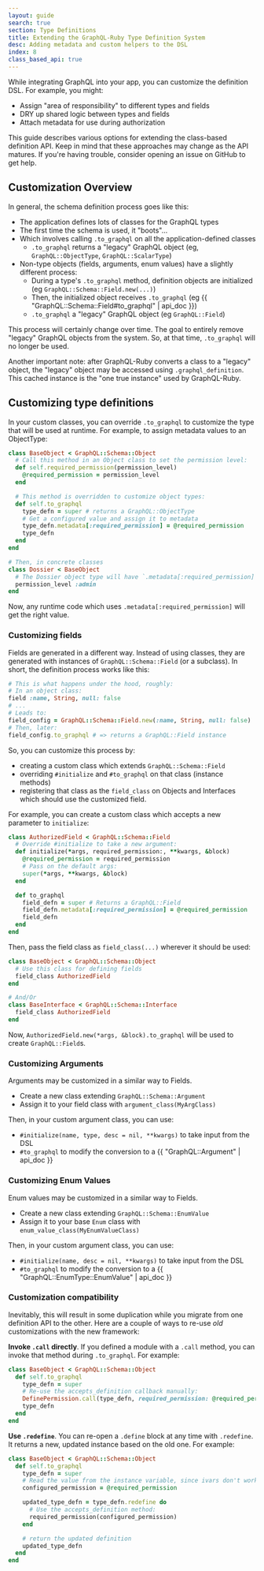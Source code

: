 ```yaml
---
layout: guide
search: true
section: Type Definitions
title: Extending the GraphQL-Ruby Type Definition System
desc: Adding metadata and custom helpers to the DSL
index: 8
class_based_api: true
---
```


While integrating GraphQL into your app, you can customize the definition DSL. For example, you might:

- Assign "area of responsibility" to different types and fields
- DRY up shared logic between types and fields
- Attach metadata for use during authorization

This guide describes various options for extending the class-based definition API. Keep in mind that these approaches may change as the API matures. If you're having trouble, consider opening an issue on GitHub to get help.

## Customization Overview

In general, the schema definition process goes like this:

- The application defines lots of classes for the GraphQL types
- The first time the schema is used, it "boots"...
- Which involves calling `.to_graphql` on all the application-defined classes
  - `.to_graphql` returns a "legacy" GraphQL object (eg, `GraphQL::ObjectType`, `GraphQL::ScalarType`)
- Non-type objects (fields, arguments, enum values) have a slightly different process:
  - During a type's `.to_graphql` method, definition objects are initialized (eg `GraphQL::Schema::Field.new(...)`)
  - Then, the initialized object receives `.to_graphql` (eg {{ "GraphQL::Schema::Field#to_graphql" | api_doc }})
  - `.to_graphql` a "legacy" GraphQL object (eg `GraphQL::Field`)

This process will certainly change over time. The goal to entirely remove "legacy" GraphQL objects from the system. So, at that time, `.to_graphql` will no longer be used.

Another important note: after GraphQL-Ruby converts a class to a "legacy" object, the "legacy" object may be accessed using `.graphql_definition`. This cached instance is the "one true instance" used by GraphQL-Ruby.

## Customizing type definitions

In your custom classes, you can override `.to_graphql` to customize the type that will be used at runtime. For example, to assign metadata values to an ObjectType:

```ruby
class BaseObject < GraphQL::Schema::Object
  # Call this method in an Object class to set the permission level:
  def self.required_permission(permission_level)
    @required_permission = permission_level
  end

  # This method is overridden to customize object types:
  def self.to_graphql
    type_defn = super # returns a GraphQL::ObjectType
    # Get a configured value and assign it to metadata
    type_defn.metadata[:required_permission] = @required_permission
    type_defn
  end
end

# Then, in concrete classes
class Dossier < BaseObject
  # The Dossier object type will have `.metadata[:required_permission] # => :admin`
  permission_level :admin
end
```

Now, any runtime code which uses `.metadata[:required_permission]` will get the right value.

### Customizing fields

Fields are generated in a different way. Instead of using classes, they are generated with instances of `GraphQL::Schema::Field` (or a subclass). In short, the definition process works like this:

```ruby
# This is what happens under the hood, roughly:
# In an object class:
field :name, String, null: false
# ...
# Leads to:
field_config = GraphQL::Schema::Field.new(:name, String, null: false)
# Then, later:
field_config.to_graphql # => returns a GraphQL::Field instance
```

So, you can customize this process by:

- creating a custom class which extends `GraphQL::Schema::Field`
- overriding `#initialize` and `#to_graphql` on that class (instance methods)
- registering that class as the `field_class` on Objects and Interfaces which should use the customized field.

For example, you can create a custom class which accepts a new parameter to `initialize`:

```ruby
class AuthorizedField < GraphQL::Schema::Field
  # Override #initialize to take a new argument:
  def initialize(*args, required_permission:, **kwargs, &block)
    @required_permission = required_permission
    # Pass on the default args:
    super(*args, **kwargs, &block)
  end

  def to_graphql
    field_defn = super # Returns a GraphQL::Field
    field_defn.metadata[:required_permission] = @required_permission
    field_defn
  end
end
```

Then, pass the field class as `field_class(...)` wherever it should be used:

```ruby
class BaseObject < GraphQL::Schema::Object
  # Use this class for defining fields
  field_class AuthorizedField
end

# And/Or
class BaseInterface < GraphQL::Schema::Interface
  field_class AuthorizedField
end
```

Now, `AuthorizedField.new(*args, &block).to_graphql` will be used to create `GraphQL::Field`s.

### Customizing Arguments

Arguments may be customized in a similar way to Fields.

- Create a new class extending `GraphQL::Schema::Argument`
- Assign it to your field class with `argument_class(MyArgClass)`

Then, in your custom argument class, you can use:

- `#initialize(name, type, desc = nil, **kwargs)` to take input from the DSL
- `#to_graphql` to modify the conversion to a {{ "GraphQL::Argument" | api_doc }}

### Customizing Enum Values

Enum values may be customized in a similar way to Fields.

- Create a new class extending `GraphQL::Schema::EnumValue`
- Assign it to your base `Enum` class with `enum_value_class(MyEnumValueClass)`

Then, in your custom argument class, you can use:

- `#initialize(name, desc = nil, **kwargs)` to take input from the DSL
- `#to_graphql` to modify the conversion to a {{ "GraphQL::EnumType::EnumValue" | api_doc }}

### Customization compatibility

Inevitably, this will result in some duplication while you migrate from one definition API to the other. Here are a couple of ways to re-use _old_ customizations with the new framework:

__Invoke `.call` directly__. If you defined a module with a `.call` method, you can invoke that method during `.to_graphql`. For example:

```ruby
class BaseObject < GraphQL::Schema::Object
  def self.to_graphql
    type_defn = super
    # Re-use the accepts_definition callback manually:
    DefinePermission.call(type_defn, required_permission: @required_permission)
    type_defn
  end
end
```

__Use `.redefine`__. You can re-open a `.define` block at any time with `.redefine`. It returns a new, updated instance based on the old one. For example:

```ruby
class BaseObject < GraphQL::Schema::Object
  def self.to_graphql
    type_defn = super
    # Read the value from the instance variable, since ivars don't work in `.define {...}` blocks
    configured_permission = @required_permission

    updated_type_defn = type_defn.redefine do
      # Use the accepts_definition method:
      required_permission(configured_permission)
    end

    # return the updated definition
    updated_type_defn
  end
end
```
